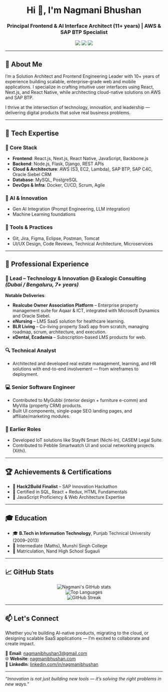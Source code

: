 <h1 align="center">Hi 👋, I'm Nagmani Bhushan</h1>
<h3 align="center">Principal Frontend & AI Interface Architect (11+ years) | AWS & SAP BTP Specialist</h3>

<p align="center">
  <a href="mailto:nagmanibhushan3@gmail.com"><img src="https://img.shields.io/badge/Email-nagmanibhushan3@gmail.com-red?style=for-the-badge&logo=gmail&logoColor=white" /></a>
  <a href="https://www.linkedin.com/in/nagmanibhushan"><img src="https://img.shields.io/badge/LinkedIn-nagmanibhushan-blue?style=for-the-badge&logo=linkedin" /></a>
  <a href="https://nagmanibhushan.com/"><img src="https://img.shields.io/badge/Portfolio-nagmanibhushan.com-orange?style=for-the-badge&logo=firefox" /></a>
</p>

---

## 🚀 About Me

I’m a Solution Architect and Frontend Engineering Leader with 10+ years of experience building scalable, enterprise-grade web and mobile applications. I specialize in crafting intuitive user interfaces using React, Next.js, and React Native, while architecting cloud-native solutions on AWS and SAP BTP. 

I thrive at the intersection of technology, innovation, and leadership — delivering digital products that solve real business problems.

---

## 🧠 Tech Expertise

### 🧩 Core Stack
- **Frontend**: React.js, Next.js, React Native, JavaScript, Backbone.js
- **Backend**: Node.js, Flask, Django, REST APIs
- **Cloud & Architecture**: AWS (S3, EC2, Lambda), SAP BTP, SAP C4C, Oracle Siebel CRM
- **Database**: MySQL, PostgreSQL
- **DevOps & Infra**: Docker, CI/CD, Scrum, Agile

### 🧠 AI & Innovation
- Gen AI Integration (Prompt Engineering, LLM integration)
- Machine Learning foundations

### 🧰 Tools & Practices
- Git, Jira, Figma, Eclipse, Postman, Tomcat
- UI/UX Design, Code Reviews, Technical Architecture, Microservices

---

## 💼 Professional Experience

### 🚀 Lead – Technology & Innovation @ Exalogic Consulting *(Dubai / Bengaluru, 7+ years)*
**Notable Deliveries**:
- **Realcube Owner Association Platform** – Enterprise property management suite for Aqaar & ICT, integrated with Microsoft Dynamics and Oracle Siebel.
- **eNursing** – LMS SaaS solution for healthcare learning.
- **BLR Living** – Co-living property SaaS app from scratch, managing roadmap, scrum, architecture, and execution.
- **eDental, Ecadamia** – Subscription-based LMS products for web.

### 🔍 Technical Analyst
- Architected and developed real estate management, learning, and HR solutions with end-to-end involvement — from wireframes to deployment.

### 💻 Senior Software Engineer
- Contributed to MyGubbi (interior design + furniture e-comm) and MyVilla (property CRM) products.
- Built UI components, single-page SEO landing pages, and affiliate/marketing modules.

### 🧠 Earlier Roles
- Developed IoT solutions like StayIN Smart (Nichi-In), CASEM Legal Suite.
- Contributed to Pebble Smartwatch UI and social networking projects (Xithi).

---

## 🏆 Achievements & Certifications

- 🏅 **Hack2Build Finalist** – SAP Innovation Hackathon
- 📜 Certified in SQL, React + Redux, HTML Fundamentals
- 📘 JavaScript Proficiency & Web Architecture Expertise

---

## 🎓 Education

- 🎓 **B.Tech in Information Technology**, Punjab Technical University (2009–2013)
- 🧮 Intermediate (Maths), Munshi Singh College
- 🏫 Matriculation, Nand High School Sugauli

---

## 📈 GitHub Stats

<p align="center">
  <img src="https://github-readme-stats.vercel.app/api?username=nagmanibhushan&show_icons=true&locale=en" alt="Nagmani's GitHub stats" />
  <br/>
  <img src="https://github-readme-stats.vercel.app/api/top-langs/?username=nagmanibhushan&layout=compact" alt="Top Languages" />
  <br/>
  <img src="https://github-readme-streak-stats.herokuapp.com/?user=nagmanibhushan" alt="GitHub Streak" />
</p>

---

## 📫 Let's Connect

Whether you’re building AI-native products, migrating to the cloud, or designing scalable SaaS applications — I’m excited to collaborate and create impact.

📩 **Email**: [nagmanibhushan3@gmail.com](mailto:nagmanibhushan3@gmail.com)  
🌐 **Website**: [nagmanibhushan.com](https://nagmanibhushan.com)  
🔗 **LinkedIn**: [linkedin.com/in/nagmanibhushan](https://www.linkedin.com/in/nagmanibhushan)

---

_“Innovation is not just building new tools — it’s solving the right problems in new ways.”_

